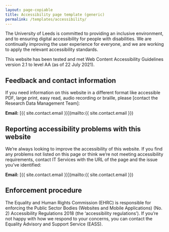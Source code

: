 ```yaml
---
layout: page-copiable
title: Accessibility page template (generic)
permalink: /templates/accessibility/
---
```


The University of Leeds is committed to providing an inclusive environment, and to ensuring digital accessibility for people with disabilities. We are continually improving the user experience for everyone, and we are working to apply the relevant accessibility standards.

This website has been tested and met Web Content Accessibility Guidelines version 2.1 to level AA (as of 22 July 2021).

## Feedback and contact information

If you need information on this website in a different format like accessible PDF, large print, easy read, audio recording or braille, please [contact the Research Data Management Team]: 

**Email:** [{{ site.contact.email }}](mailto:{{ site.contact.email }})

## Reporting accessibility problems with this website

We’re always looking to improve the accessibility of this website. If you find any problems not listed on this page or think we’re not meeting accessibility requirements, contact IT Services with the URL of the page and the issue you’ve identified:

**Email:** [{{ site.contact.email }}](mailto:{{ site.contact.email }})

## Enforcement procedure

The Equality and Human Rights Commission (EHRC) is responsible for enforcing the Public Sector Bodies (Websites and Mobile Applications) (No. 2) Accessibility Regulations 2018 (the ‘accessibility regulations’). If you’re not happy with how we respond to your concerns, you can contact the Equality Advisory and Support Service (EASS).